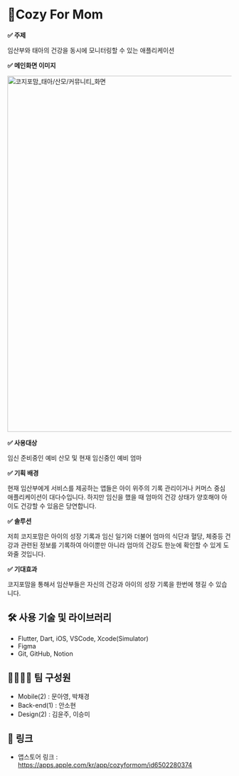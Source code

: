 # 🤰Cozy For Mom

**✅ 주제**

임산부와 태아의 건강을 동시에 모니터링할 수 있는 애플리케이션

**✅ 메인화면 이미지**

<img src="https://github.com/user-attachments/assets/4ac34031-f4ab-4e4d-a0c9-49b2d70c01e5" alt="코지포맘_태아/산모/커뮤니티_화면" width="800">

**✅ 사용대상**

임신 준비중인 예비 산모 및 현재 임신중인 예비 엄마

**✅ 기획 배경**

현재 임산부에게 서비스를 제공하는 앱들은 아이 위주의 기록 관리이거나 커머스 중심 애플리케이션이 대다수입니다. 하지만 임신을 했을 때 엄마의 건강 상태가 양호해야 아이도 건강할 수 있음은 당연합니다.

**✅ 솔루션**

저희 코지포맘은 아이의 성장 기록과 임신 일기와 더불어 엄마의 식단과 혈당, 체중등 건강과 관련된 정보를 기록하여 아이뿐만 아니라 엄마의 건강도 한눈에 확인할 수 있게 도와줄 것입니다.

**✅ 기대효과**

코지포맘을 통해서 임산부들은 자신의 건강과 아이의 성장 기록을 한번에 챙길 수 있습니다.

## 🛠️ 사용 기술 및 라이브러리

- Flutter, Dart, iOS, VSCode, Xcode(Simulator)
- Figma
- Git, GitHub, Notion

## 🧑‍🧑‍🧒‍🧒 팀 구성원

- Mobile(2) : 문아영, 박채경
- Back-end(1) : 안소현
- Design(2) : 김윤주, 이승미

## 🔗 링크

- 앱스토어 링크 : https://apps.apple.com/kr/app/cozyformom/id6502280374
